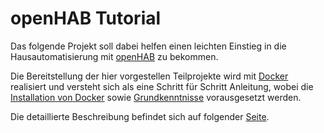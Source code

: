 # openHAB Tutorial

Das folgende Projekt soll dabei helfen einen leichten Einstieg in die Hausautomatisierung mit [openHAB](https://www.openhab.org/) zu bekommen.

Die Bereitstellung der hier vorgestellen Teilprojekte wird mit [Docker](https://www.docker.com/) realisiert und versteht sich als eine Schritt für Schritt Anleitung, wobei die [Installation von Docker](https://docs.docker.com/get-docker/) sowie [Grundkenntnisse](https://docs.docker.com/get-started/) vorausgesetzt werden.

Die detaillierte Beschreibung befindet sich auf folgender [Seite](https://mischmidt83.github.io/open-hab-tutorial/).